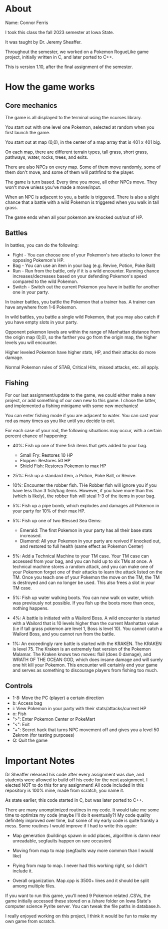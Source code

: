 # About

Name: Connor Ferris 

I took this class the fall 2023 semester at Iowa State.

It was taught by Dr. Jeremy Sheaffer.

Throughout the semester, we worked on a Pokemon RogueLike game project, initially written in C, and later ported to C++.

This is version 1.10, after the final assignment of the semester.

# How the game works

## Core mechanics

The game is all displayed to the terminal using the ncurses library. 

You start out with one level one Pokemon, selected at random when you first launch the game.

You start out at map (0,0), in the center of a map array that is 401 x 401 big.

On each map, there are different terrain types, tall grass, short grass, pathways, water, rocks, trees, and exits.

There are also NPCs on every map. Some of them move randomly, some of them don't move, and some of them will pathfind to the player.

The game is turn based. Every time you move, all other NPCs move. They won't move unless you've made a move/input.

When an NPC is adjacent to you, a battle is triggered. There is also a slight chance that a battle with a wild Pokemon is triggered when you walk in tall grass.

The game ends when all your pokemon are knocked out/out of HP.

## Battles

In battles, you can do the following:
- Fight - You can choose one of your Pokemon's two attacks to lower the opposing Pokemon's HP.
- Bag - You can use an item in your bag (e.g. Revive, Potion, Poke Ball)
- Run - Run from the battle, only if it is a wild encounter. Running chance increases/decreases based on your defending Pokemon's speed compared to the wild Pokemon.
- Switch - Switch out the current Pokemon you have in battle for another one in your party.

In trainer battles, you battle the Pokemon that a trainer has. A trainer can have anywhere from 1-6 Pokemon. 

In wild battles, you battle a single wild Pokemon, that you may also catch if you have empty slots in your party.

Opponent pokemon levels are within the range of Manhattan distance from the origin map (0,0), so the farther you go from the origin map, the higher levels you will encounter.

Higher leveled Pokemon have higher stats, HP, and their attacks do more damage.

Normal Pokemon rules of STAB, Critical Hits, missed attacks, etc. all apply.

## Fishing

For our last assignment/update to the game, we could either make a new project, or add something of our own new to this game. I chose the latter, and implemented a fishing minigame with some new mechanics!

You can enter fishing mode if you are adjacent to water. You can cast your rod as many times as you like until you decide to exit.

For each case of your rod, the following situations may occur, with a certain percent chance of happening:

- 40%: Fish up one of three fish items that gets added to your bag.
  - Small Fry: Restores 10 HP
  - Flopper: Restores 50 HP
  - Shield Fish: Restores Pokemon to max HP

- 25%: Fish up a standard item, a Potion, Poke Ball, or Revive.

- 10%: Encounter the robber fish. THe Robber fish will ignore you if you have less than 3 fish/bag items. However, if you have more than this (which is likely), the robber fish will steal 1-3 of the items in your bag.

- 5%: Fish up a pipe bomb, which explodes and damages all Pokemon in your party for 10% of their max HP.

- 5%: Fish up one of two Blessed Sea Gems:
  - Emerald: The first Pokemon in your party has all their base stats increased.
  - Diamond: All your Pokemon in your party are revived if knocked out, and restored to full health (same effect as Pokemon Center)

- 5%: Add a Technical Machine to your TM case. Your TM case can accessed from your bag, and you can hold up to six TMs at once. A technical machine stores a random attack, and you can make one of your Pokemon forget one of their attacks to learn the attack listed on the TM. Once you teach one of your Pokemon the move on the TM, the TM is destroyed and can no longer be used. This also frees a slot in your TM case.

- 5%: Fish up water walking boots. You can now walk on water, which was previously not possible. If you fish up the boots more than once, nothing happens.

- 4%: A battle is initiated with a Wailord Boss. A wild encounter is started with a Wailord that is 10 levels higher than the current Manhattan value (i.e if tall grass pokemon are level 1, Boss is level 10). You cannot catch a Wailord Boss, and you cannot run from the battle. 

- 1%: An exceedingly rare battle is started with the KRAKEN. The KRAKEN is level 75. The Kraken is an extremely fast version of the Pokemon Malamar. The Kraken knows two moves: flail (does 0 damage), and WRATH OF THE OCEAN GOD, which does insane damage and will surely one hit kill your Pokemon. This encounter will certainly end your game and serves as something to discourage players from fishing too much.

## Controls

- 1-8: Move the PC (player) a certain direction
- b: Access bag
- i: View Pokemon in your party with their stats/attacks/current HP
- o: Fish
- ">": Enter Pokemon Center or PokeMart
- "<": Exit
- "+": Secret hack that turns NPC movement off and gives you a level 50 Zekrom (for testing purposes)
- Q: Quit the game

# Important Notes

Dr Sheaffer released his code after every assignment was due, and students were allowed to build off his code for the next assignment. I elected NOT to do this for any assignment! All code included in this repository is 100% mine, made from scratch, you name it.

As state earlier, this code started in C, but was later ported to C++.

There are many unomptimized routines in my code. It would take me some time to optimize my code (maybe I'll do it eventually?) My code quality definitely improved over time, but some of my early code is quite frankly a mess. Some routines I would improve if I had to write this again:

- Map generation (buildings spawn in odd places, algorithm is damn near unreadable, segfaults happen on rare occasion)

- Moving from map to map (segfaults way more common than I would like)

- Flying from map to map. I never had this working right, so I didn't include it.

- Overall organization. Map.cpp is 3500+ lines and it should be split among multiple files.

If you want to run this game, you'll need 9 Pokemon related .CSVs, the game initially accessed these stored on a /share folder on Iowa State's computer science Pyrite server. You can tweak the file paths in database.h.

I really enjoyed working on this project, I think it would be fun to make my own game from scratch.
